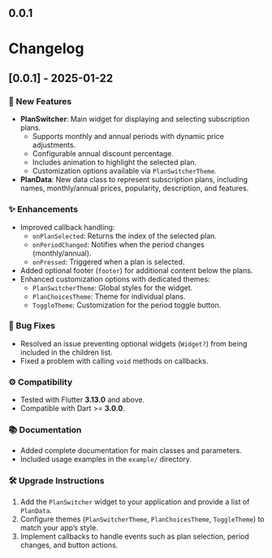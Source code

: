## 0.0.1

# Changelog

## [0.0.1] - 2025-01-22

### 🚀 New Features

- **PlanSwitcher**: Main widget for displaying and selecting subscription plans.
  - Supports monthly and annual periods with dynamic price adjustments.
  - Configurable annual discount percentage.
  - Includes animation to highlight the selected plan.
  - Customization options available via `PlanSwitcherTheme`.
- **PlanData**: New data class to represent subscription plans, including names, monthly/annual prices, popularity, description, and features.

### ✨ Enhancements

- Improved callback handling:
  - `onPlanSelected`: Returns the index of the selected plan.
  - `onPeriodChanged`: Notifies when the period changes (monthly/annual).
  - `onPressed`: Triggered when a plan is selected.
- Added optional footer (`footer`) for additional content below the plans.
- Enhanced customization options with dedicated themes:
  - `PlanSwitcherTheme`: Global styles for the widget.
  - `PlanChoicesTheme`: Theme for individual plans.
  - `ToggleTheme`: Customization for the period toggle button.

### 🐛 Bug Fixes

- Resolved an issue preventing optional widgets (`Widget?`) from being included in the children list.
- Fixed a problem with calling `void` methods on callbacks.

### ⚙️ Compatibility

- Tested with Flutter **3.13.0** and above.
- Compatible with Dart >= **3.0.0**.

### 📚 Documentation

- Added complete documentation for main classes and parameters.
- Included usage examples in the `example/` directory.

### 🛠️ Upgrade Instructions

1. Add the `PlanSwitcher` widget to your application and provide a list of `PlanData`.
2. Configure themes (`PlanSwitcherTheme`, `PlanChoicesTheme`, `ToggleTheme`) to match your app’s style.
3. Implement callbacks to handle events such as plan selection, period changes, and button actions.
